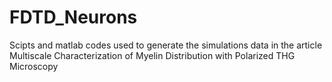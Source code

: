# FDTD_Neurons

Scipts and matlab codes used to generate the simulations data in the article Multiscale Characterization of Myelin Distribution with Polarized THG Microscopy
